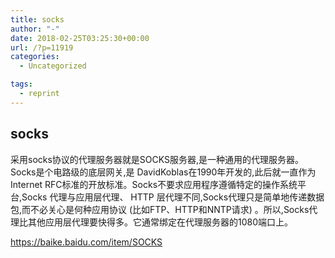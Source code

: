 ```yaml
---
title: socks
author: "-"
date: 2018-02-25T03:25:30+00:00
url: /?p=11919
categories:
  - Uncategorized

tags:
  - reprint
---
```

## socks
采用socks协议的代理服务器就是SOCKS服务器,是一种通用的代理服务器。Socks是个电路级的底层网关,是 DavidKoblas在1990年开发的,此后就一直作为Internet RFC标准的开放标准。Socks不要求应用程序遵循特定的操作系统平台,Socks 代理与应用层代理、 HTTP 层代理不同,Socks代理只是简单地传递数据包,而不必关心是何种应用协议 (比如FTP、HTTP和NNTP请求) 。所以,Socks代理比其他应用层代理要快得多。它通常绑定在代理服务器的1080端口上。

https://baike.baidu.com/item/SOCKS